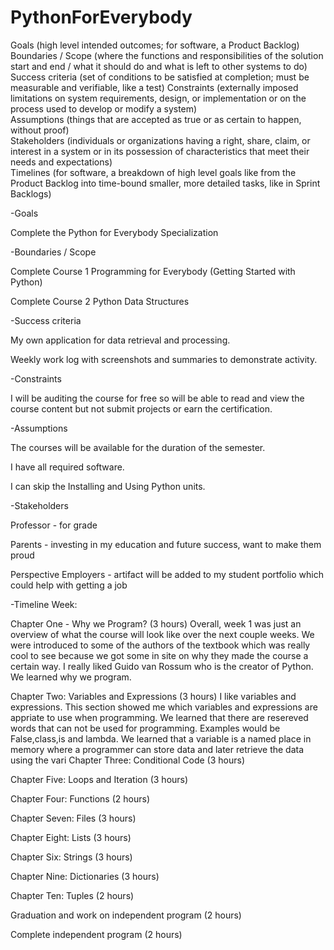 # PythonForEverybody
Goals (high level intended outcomes; for software, a Product Backlog) <br/>
Boundaries / Scope (where the functions and responsibilities of the solution start and end / what it should do and what is left to other systems to do) <br/>
Success criteria (set of conditions to be satisfied at completion; must be measurable and verifiable, like a test)
Constraints (externally imposed limitations on system requirements, design, or implementation or on the process used to develop or modify a system) <br/>
Assumptions (things that are accepted as true or as certain to happen, without proof) <br/>
Stakeholders (individuals or organizations having a right, share, claim, or interest in a system or in its possession of characteristics that meet their needs and expectations) <br/>
Timelines (for software, a breakdown of high level goals like from the Product Backlog into time-bound smaller, more detailed tasks, like in Sprint Backlogs) <br/>

-Goals

Complete the Python for Everybody Specialization

-Boundaries / Scope

Complete Course 1 Programming for Everybody (Getting Started with Python)

Complete Course 2 Python Data Structures

-Success criteria

My own application for data retrieval and processing.

Weekly work log with screenshots and summaries to demonstrate activity.

-Constraints

I will be auditing the course for free so will be able to read and view the course content but not submit projects or earn the certification.

-Assumptions

The courses will be available for the duration of the semester.

I have all required software.

I can skip the Installing and Using Python units.

-Stakeholders

Professor - for grade

Parents - investing in my education and future success, want to make them proud

Perspective Employers - artifact will be added to my student portfolio which could help with getting a job

-Timeline
Week: 

Chapter One - Why we Program? (3 hours)
Overall, week 1 was just an overview of what the course will look like over the next couple weeks. We were introduced to some of the authors of the textbook which was really cool to see because we got some in site on why they made the course a certain way. I really liked Guido van Rossum who is the creator of Python. We learned why we program.

Chapter Two: Variables and Expressions (3 hours)
I like variables and expressions. This section showed me which variables and expressions are appriate to use when programming. We learned that there are resereved words that can not be used for programming. Examples would be False,class,is and lambda. We learned that a variable is a named place in memory where a programmer can store data and later retrieve the data using the vari
Chapter Three: Conditional Code (3 hours)

Chapter Five: Loops and Iteration (3 hours)

Chapter Four: Functions (2 hours)

Chapter Seven: Files (3 hours)

Chapter Eight: Lists (3 hours)

Chapter Six: Strings (3 hours)

Chapter Nine: Dictionaries (3 hours)

Chapter Ten: Tuples (2 hours)

Graduation and work on independent program (2 hours)

Complete independent program (2 hours)
